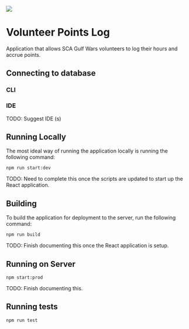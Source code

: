 ![](https://github.com/WebDevJBR/volunteer-points-log/workflows/volunteer-points-log-ci/badge.svg)

# Volunteer Points Log

Application that allows SCA Gulf Wars volunteers to log their hours and accrue points.

## Connecting to database

### CLI

### IDE

TODO: Suggest IDE (s)

## Running Locally

The most ideal way of running the application locally is running the following command:

```npm run start:dev```

TODO: Need to complete this once the scripts are updated to start up the React application.

## Building

To build the application for deployment to the server, run the following command:

```npm run build```

TODO: Finish documenting this once the React application is setup.

## Running on Server

```npm start:prod```

TODO: Finish documenting this.

## Running tests

```npm run test```
